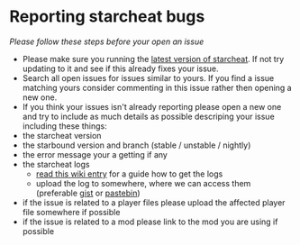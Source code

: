 Reporting starcheat bugs
========================
*Please follow these steps before your open an issue*

* Please make sure you running the [latest version of starcheat](https://github.com/wizzomafizzo/starcheat/releases/latest). If not try updating to it and see if this already fixes your issue.
* Search all open issues for issues similar to yours. If you find a issue matching yours consider commenting in this issue rather then opening a new one.
* If you think your issues isn't already reporting please open a new one and try to include as much details as possible descriping your issue including these things:
* the starcheat version 
* the starbound version and branch (stable / unstable / nightly)
* the error message your a getting if any
* the starcheat logs
  * [read this wiki entry](https://github.com/wizzomafizzo/starcheat/wiki/help#how-to-get-logs) for a guide how to get the logs
  * upload the log to somewhere, where we can access them (preferable [gist](https://gist.github.com/) or [pastebin](http://pastebin.com/))
* if the issue is related to a player files please upload the affected player file somewhere if possible
* if the issue is related to a mod please link to the mod you are using if possible
